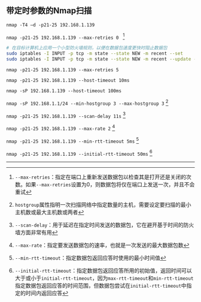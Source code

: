 ## 带定时参数的Nmap扫描

`nmap -T4 –d -p21-25 192.168.1.139`

`nmap -p21-25 192.168.1.139 --max-retries 0 ` [^1]

```bash
# 在目标计算机上应用一个小型防火墙规则，以便在数据包速度更快时阻止数据包
sudo iptables -I INPUT -p tcp -m state --state NEW -m recent --set
sudo iptables -I INPUT -p tcp -m state --state NEW -m recent --update --seconds 1 --hitcount 1 -j DROP 
```

`nmap -p21-25 192.168.1.139 --max-retries 5`

`nmap -p21-25 192.168.1.139 --host-timeout 10ms`

`nmap -sP 192.168.1.139 --host-timeout 100ms`

`nmap -sP 192.168.1.1/24 --min-hostgroup 3 --max-hostgroup 3` [^3]

`nmap -p21-25 192.168.1.139 --scan-delay 11s` [^4]

`nmap -p21-25 192.168.1.139 --max-rate 2` [^5]

`nmap -p21-25 192.168.1.139 --min-rtt-timeout 5ms` [^6]

`nmap -p21-25 192.168.1.139 --initial-rtt-timeout 50ms` [^7]

---

[^1]: `--max-retries`：指定在端口上重新发送数据包以检查其是打开还是关闭的次数。如果`--max-retries`设置为0，则数据包将仅在端口上发送一次，并且不会重试
[^3]: `hostgroup`属性指明一次扫描网络中指定数量的主机，需要设定要扫描的最小主机数或最大主机数或两者
[^4]: `--scan-delay`：用于延迟在指定时间发送的数据包，它在避开基于时间的防火墙方面非常有用
[^5]: `--max-rate`：指定要发送数据包的速率，也就是一次发送的最大数据包数
[^6]: `--min-rtt-timeout`：指定数据包返回应答时使用的最小时间值
[^7]: `--initial-rtt-timeout`：指定数据包返回应答所用的初始值，返回时间可以大于或小于`initial-rtt-timeout`，因为`max-rtt-timeout`和`min-rtt-timeout`指定数据包返回应答的时间范围，但数据包尝试在`initial-rtt-timeout`中指定的时间内返回应答